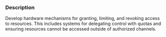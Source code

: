 ### Description

Develop hardware mechanisms for granting, limiting, and revoking access to resources. This includes systems for delegating control with quotas and ensuring resources cannot be accessed outside of authorized channels.
